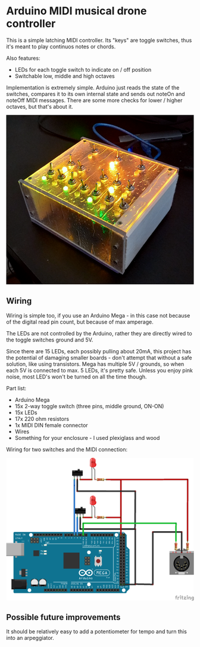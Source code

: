 # Arduino MIDI musical drone controller

This is a simple latching MIDI controller. Its "keys" are toggle switches, thus it's meant to play continuos notes or chords.

Also features:
* LEDs for each toggle switch to indicate on / off position
* Switchable low, middle and high octaves

Implementation is extremely simple. Arduino just reads the state of the switches, compares it to its own internal state and sends out noteOn and noteOff MIDI messages. There are some more checks for lower / higher octaves, but that's about it.

![MIDI drone controller](controller.png)

## Wiring

Wiring is simple too, if you use an Arduino Mega - in this case not because of the digital read pin count, but because of max amperage.

The LEDs are not controlled by the Arduino, rather they are directly wired to the toggle switches ground and 5V. 

Since there are 15 LEDs, each possibly pulling about 20mA, this project has the potential of damaging smaller boards - don't attempt that without a safe solution, like using transistors. Mega has multiple 5V / grounds, so when each 5V is connected to max. 5 LEDs, it's pretty safe. Unless you enjoy pink noise, most LED's won't be turned on all the time though.

Part list:

* Arduino Mega
* 15x 2-way toggle switch (three pins, middle ground, ON-ON)
* 15x LEDs
* 17x 220 ohm resistors
* 1x MIDI DIN female connector
* Wires
* Something for your enclosure - I used plexiglass and wood

Wiring for two switches and the MIDI connection:

![wiring](wiring.png)

## Possible future improvements

It should be relatively easy to add a potentiometer for tempo and turn this into an arpeggiator.